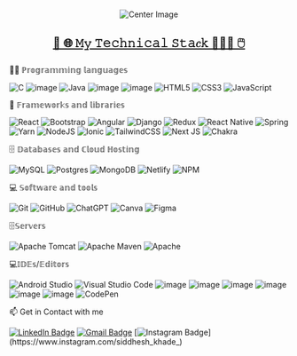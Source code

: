 <div align="center">
  <a href="https://git.io/typing-svg">
    <img src="https://readme-typing-svg.demolab.com?font=Fira+Code&weight=900&size=38&pause=1000&center=true&vCenter=true&width=435&lines=Hello+there👋+;This+is+Siddhesh👋;MERN+Stack+Dev⚡;Technical+Geek🚀+" alt="" />
  </a>
</div>

<div align="center" style="margin-top: 20px;">
  <img src="https://github.com/user-attachments/assets/92362629-141c-4e6e-99b8-69e018d67670" alt="Center Image">
</div>




<div align="center">
  <h2 style="text-decoration: underline;">
    🤖 🌐 𝙼𝚢 𝚃𝚎𝚌𝚑𝚗𝚒𝚌𝚊𝚕 𝚂𝚝𝚊𝑐𝚔 👨🏻‍💻 🖱️
  </h2>
</div>


  
 👨‍💻 ℙ𝕣𝕠𝕘𝕣𝕒𝕞𝕞𝕚𝕟𝕘 𝕝𝕒𝕟𝕘𝕦𝕒𝕘𝕖𝕤
  
![C](https://img.shields.io/badge/c-%2300599C.svg?style=for-the-badge&logo=c&logoColor=white)  ![image](https://github.com/user-attachments/assets/2068f3d5-2f1a-4a9d-905d-78db25892a35) ![Java](https://img.shields.io/badge/java-%23ED8B00.svg?style=for-the-badge&logo=openjdk&logoColor=white) ![image](https://github.com/user-attachments/assets/b5c906d1-e24c-4ac4-b0b6-50983629087a)
 ![image](https://github.com/user-attachments/assets/b3017f56-055e-484f-ac68-3da8fd15185a) ![HTML5](https://img.shields.io/badge/html5-%23E34F26.svg?style=for-the-badge&logo=html5&logoColor=white) ![CSS3](https://img.shields.io/badge/css3-%231572B6.svg?style=for-the-badge&logo=css3&logoColor=white) ![JavaScript](https://img.shields.io/badge/javascript-%23323330.svg?style=for-the-badge&logo=javascript&logoColor=%23F7DF1E) 

 🧰 𝔽𝕣𝕒𝕞𝕖𝕨𝕠𝕣𝕜𝕤 𝕒𝕟𝕕 𝕝𝕚𝕓𝕣𝕒𝕣𝕚𝕖𝕤

 
 ![React](https://img.shields.io/badge/react-%2320232a.svg?style=for-the-badge&logo=react&logoColor=%2361DAFB) ![Bootstrap](https://img.shields.io/badge/bootstrap-%238511FA.svg?style=for-the-badge&logo=bootstrap&logoColor=white) ![Angular](https://img.shields.io/badge/angular-%23DD0031.svg?style=for-the-badge&logo=angular&logoColor=white) ![Django](https://img.shields.io/badge/django-%23092E20.svg?style=for-the-badge&logo=django&logoColor=white) ![Redux](https://img.shields.io/badge/redux-%23593d88.svg?style=for-the-badge&logo=redux&logoColor=white) ![React Native](https://img.shields.io/badge/react_native-%2320232a.svg?style=for-the-badge&logo=react&logoColor=%2361DAFB) ![Spring](https://img.shields.io/badge/spring-%236DB33F.svg?style=for-the-badge&logo=spring&logoColor=white) ![Yarn](https://img.shields.io/badge/yarn-%232C8EBB.svg?style=for-the-badge&logo=yarn&logoColor=white) ![NodeJS](https://img.shields.io/badge/node.js-6DA55F?style=for-the-badge&logo=node.js&logoColor=white) ![Ionic](https://img.shields.io/badge/Ionic-%233880FF.svg?style=for-the-badge&logo=Ionic&logoColor=white) ![TailwindCSS](https://img.shields.io/badge/tailwindcss-%2338B2AC.svg?style=for-the-badge&logo=tailwind-css&logoColor=white) ![Next JS](https://img.shields.io/badge/Next-black?style=for-the-badge&logo=next.js&logoColor=white) ![Chakra](https://img.shields.io/badge/chakra-%234ED1C5.svg?style=for-the-badge&logo=chakraui&logoColor=white)
  
 🗄️ 𝔻𝕒𝕥𝕒𝕓𝕒𝕤𝕖𝕤 𝕒𝕟𝕕 ℂ𝕝𝕠𝕦𝕕 ℍ𝕠𝕤𝕥𝕚𝕟𝕘

 
 ![MySQL](https://img.shields.io/badge/mysql-4479A1.svg?style=for-the-badge&logo=mysql&logoColor=white) ![Postgres](https://img.shields.io/badge/postgres-%23316192.svg?style=for-the-badge&logo=postgresql&logoColor=white) ![MongoDB](https://img.shields.io/badge/MongoDB-%234ea94b.svg?style=for-the-badge&logo=mongodb&logoColor=white) ![Netlify](https://img.shields.io/badge/netlify-%23000000.svg?style=for-the-badge&logo=netlify&logoColor=#00C7B7) ![NPM](https://img.shields.io/badge/NPM-%23CB3837.svg?style=for-the-badge&logo=npm&logoColor=white)

 💻 𝕊𝕠𝕗𝕥𝕨𝕒𝕣𝕖 𝕒𝕟𝕕 𝕥𝕠𝕠𝕝𝕤

 
 ![Git](https://img.shields.io/badge/git-%23F05033.svg?style=for-the-badge&logo=git&logoColor=white) ![GitHub](https://img.shields.io/badge/github-%23121011.svg?style=for-the-badge&logo=github&logoColor=white) ![ChatGPT](https://img.shields.io/badge/chatGPT-74aa9c?style=for-the-badge&logo=openai&logoColor=white) ![Canva](https://img.shields.io/badge/Canva-%2300C4CC.svg?style=for-the-badge&logo=Canva&logoColor=white) ![Figma](https://img.shields.io/badge/figma-%23F24E1E.svg?style=for-the-badge&logo=figma&logoColor=white)
  
 🗄️𝕊𝕖𝕣𝕧𝕖𝕣𝕤

 
 ![Apache Tomcat](https://img.shields.io/badge/apache%20tomcat-%23F8DC75.svg?style=for-the-badge&logo=apache-tomcat&logoColor=black) ![Apache Maven](https://img.shields.io/badge/Apache%20Maven-C71A36?style=for-the-badge&logo=Apache%20Maven&logoColor=white) ![Apache](https://img.shields.io/badge/apache-%23D42029.svg?style=for-the-badge&logo=apache&logoColor=white)
  
 💻𝕀𝔻𝔼𝕤/𝔼𝕕𝕚𝕥𝕠𝕣𝕤

 
 ![Android Studio](https://img.shields.io/badge/android%20studio-346ac1?style=for-the-badge&logo=android%20studio&logoColor=white) ![Visual Studio Code](https://img.shields.io/badge/Visual%20Studio%20Code-0078d7.svg?style=for-the-badge&logo=visual-studio-code&logoColor=white) ![image](https://github.com/user-attachments/assets/9b58f658-87ff-4580-8a56-b42b95ba8bdf) ![image](https://github.com/user-attachments/assets/d4cf5f3e-fcb7-4d36-892f-07df47f53cd1) ![image](https://github.com/user-attachments/assets/9032b650-bea2-4850-9cbb-f70b4511ddff) ![image](https://github.com/user-attachments/assets/aa5fc541-d094-4ee5-86bc-e06b1369440f) ![image](https://github.com/user-attachments/assets/99c60f92-2629-485d-b1ff-4163a84aa0c4) ![image](https://github.com/user-attachments/assets/2e2ec800-3225-45f3-830b-639516b83d70) ![CodePen](https://img.shields.io/badge/CodePen-white?style=for-the-badge&logo=codepen&logoColor=black)




 📫  Get in Contact with me

 
 [![LinkedIn Badge](https://img.shields.io/badge/-Siddhesh%20Khade-blue?style=flat-square&logo=Linkedin&logoColor=white&link=https://www.linkedin.com/in/siddhesh-khade-5861831b5/)](https://www.linkedin.com/in/siddhesh-khade-5861831b5/)
[![Gmail Badge](https://img.shields.io/badge/-Siddhesh%20Khade-red?style=flat-square&logo=Gmail&logoColor=white&link=mailto:siddhesh.khade60@gmail.com)](mailto:siddhesh.khade60@gmail.com)
[![Instagram Badge](https://img.shields.io/badge/-Siddhesh%20Khade-purple?style=flat-square&logo=instagram&logoColor=white&link=https://www.instagram.com/siddhesh_khade_)](https://www.instagram.com/siddhesh_khade_)


























<!---
siddheshkhade/siddheshkhade is a ✨ special ✨ repository because its `README.md` (this file) appears on your GitHub profile.
You can click the Preview link to take a look at your changes.
--->
